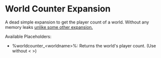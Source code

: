 # World Counter Expansion
A dead simple expansion to get the player count of a world. Without any memory leaks [unlike some other expansion.](https://api.extendedclip.com/expansions/world/)

Available Placeholders:
- %worldcounter_&lt;worldname&gt;%: Returns the world's player count. (Use without < >)
